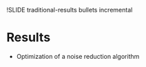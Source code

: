 !SLIDE traditional-results bullets incremental

<script>
function showGraphTraditional(event) {
  var bulletList = $(event.target).find('ul');

  $('h1').animate({ marginTop: '-200px' }, 1000)

  var data = [3, 6, 2, 7, 5, 2, 1, 3, 8, 9, 2, 5, 7]
  drawLineGraph($(bulletList), data);
}

$(".traditional-results").bind("showoff:next", showGraphTraditional);
</script>

# Results

* Optimization of a noise reduction algorithm

